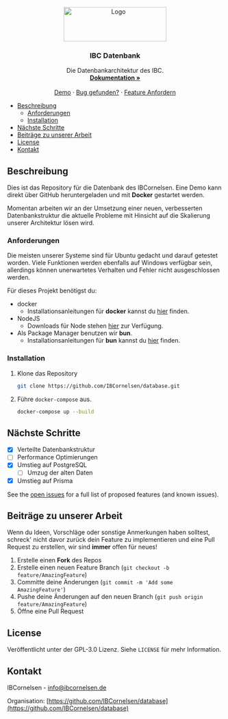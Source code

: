 <div align="center">
  <a href="https://github.com/IBCornelsen/database">
    <img src="https://online-energieausweis.org/images/header/logo-big.png" alt="Logo" width="240" height="80">
  </a>

<h3 align="center">IBC Datenbank</h3>

  <p align="center">
    Die Datenbankarchitektur des IBC.
    <br />
    <a href="https://docs.ibcornelsen.de/storage/"><strong>Dokumentation »</strong></a>
    <br />
    <br />
    <a href="https://github.com/IBCornelsen/database">Demo</a>
    ·
    <a href="https://github.com/IBCornelsen/database/issues">Bug gefunden?</a>
    ·
    <a href="https://github.com/IBCornelsen/database/issues">Feature Anfordern</a>
  </p>
</div>

- [Beschreibung](#beschreibung)
	- [Anforderungen](#anforderungen)
	- [Installation](#installation)
- [Nächste Schritte](#nächste-schritte)
- [Beiträge zu unserer Arbeit](#beiträge-zu-unserer-arbeit)
- [License](#license)
- [Kontakt](#kontakt)


## Beschreibung

Dies ist das Repository für die Datenbank des IBCornelsen. Eine Demo kann direkt über GitHub heruntergeladen und mit **Docker** gestartet werden.

Momentan arbeiten wir an der Umsetzung einer neuen, verbesserten Datenbankstruktur die aktuelle Probleme mit Hinsicht auf die Skalierung unserer Architektur lösen wird.

### Anforderungen

Die meisten unserer Systeme sind für Ubuntu gedacht und darauf getestet worden. Viele Funktionen werden ebenfalls auf Windows verfügbar sein, allerdings können unerwartetes Verhalten und Fehler nicht ausgeschlossen werden.

Für dieses Projekt benötigst du:

* docker
  * Installationsanleitungen für **docker** kannst du [hier](https://docs.docker.com/engine/install/) finden.
* NodeJS
  * Downloads für Node stehen [hier](https://nodejs.org/en) zur Verfügung.
* Als Package Manager benutzen wir **bun**.
	* Installationsanleitungen für **bun** kannst du [hier](https://bun.sh) finden.

### Installation

1. Klone das Repository

   ```sh
   git clone https://github.com/IBCornelsen/database.git
   ```

2. Führe `docker-compose` aus.

   ```bash
   docker-compose up --build
   ```

## Nächste Schritte

* [x] Verteilte Datenbankstruktur
* [ ] Performance Optimierungen
* [x] Umstieg auf PostgreSQL
  * [ ] Umzug der alten Daten
* [x] Umstieg auf Prisma

See the [open issues](https://github.com/IBCornelsen/database/issues) for a full list of proposed features (and known issues).

## Beiträge zu unserer Arbeit

Wenn du Ideen, Vorschläge oder sonstige Anmerkungen haben solltest, schreck' nicht davor zurück dein Feature zu implementieren und eine Pull Request zu erstellen, wir sind **immer** offen für neues!

1. Erstelle einen **Fork** des Repos
2. Erstelle einen neuen Feature Branch (`git checkout -b feature/AmazingFeature`)
3. Committe deine Änderungen (`git commit -m 'Add some AmazingFeature'`)
4. Pushe deine Änderungen auf den neuen Branch (`git push origin feature/AmazingFeature`)
5. Öffne eine Pull Request

## License

Veröffentlicht unter der GPL-3.0 Lizenz. Siehe `LICENSE` für mehr Information.

## Kontakt

IBCornelsen - [info@ibcornelsen.de](mailto://info@ibcornelsen.de)

Organisation: [https://github.com/IBCornelsen/database](https://github.com/IBCornelsen/database)